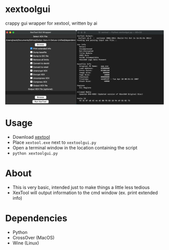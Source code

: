 # xextoolgui
 crappy gui wrapper for xextool, written by ai

![image](media/image.png)

# Usage

* Download [xextool](https://digiex.net/threads/xextool-6-3-download.9523/)
* Place `xextool.exe` next to `xextoolgui.py`
* Open a terminal window in the location containing the script
* `python xextoolgui.py`

# About

* This is very basic, intended just to make things a little less tedious
* XexTool will output information to the cmd window (ex. print extended info)

# Dependencies

* Python
* CrossOver (MacOS)
* Wine (Linux)
